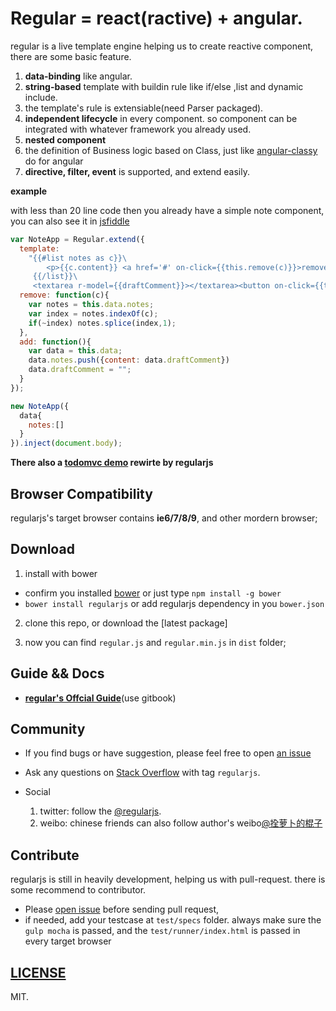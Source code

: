 # Regular = react(ractive) + angular.

regular is a live template engine helping us to create reactive component, there are some basic feature.

1. __data-binding__ like angular.
2. __string-based__ template with buildin rule like  if/else ,list and dynamic include.
3. the template's rule is extensiable(need Parser packaged).
4. __independent lifecycle__ in every component. so component can be integrated with whatever framework you already used.
5. __nested component__
6. the definition of Business logic based on Class, just like [angular-classy](http://davej.github.io/angular-classy/) do for angular
7. __directive, filter, event__ is supported, and extend easily.

__example__

with less than 20 line code then you already have a simple note component, you can also see it in [jsfiddle](http://jsfiddle.net/leeluolee/e6yD3/)

```javascript
var NoteApp = Regular.extend({
  template: 
    "{{#list notes as c}}\
        <p>{{c.content}} <a href='#' on-click={{this.remove(c)}}>remove</a></p>\
     {{/list}}\
     <textarea r-model={{draftComment}}></textarea><button on-click={{this.add()}}>new Note</button>",
  remove: function(c){
    var notes = this.data.notes;
    var index = notes.indexOf(c);
    if(~index) notes.splice(index,1);
  },
  add: function(){
    var data = this.data;
    data.notes.push({content: data.draftComment})
    data.draftComment = "";
  }
});

new NoteApp({
  data{
    notes:[]
  }
}).inject(document.body);
```



__There also a  [todomvc demo](http://jsfiddle.net/leeluolee/5Err9/) rewirte by regularjs__


## Browser Compatibility

regularjs's target browser contains __ie6/7/8/9__, and other mordern browser;


## Download

1. install with bower 
  * confirm you installed [bower](https://github.com/bower/bower) or just type `npm install -g bower`
  * `bower install regularjs` or add regularjs dependency in you `bower.json`

2. clone this repo, or download the [latest package]

3. now you can find `regular.js` and `regular.min.js` in `dist` folder;



## Guide && Docs

* __[regular's Offcial Guide](http://leeluolee.gitbooks.io/regular-guide/)__(use gitbook)


## Community


* If you find bugs or have suggestion, please feel free to open [an issue](https://github.com/regularjs/regular/issues)

* Ask any questions on [Stack Overflow](http://stackoverflow.com/questions/tagged/regularjs) with tag `regularjs`. 

* Social 
  1. twitter: follow the [@regularjs](https://twitter.com/regularjs). 
  2. weibo: chinese friends can also follow author's weibo[@拴萝卜的棍子](http://weibo.com/luobolee)

## Contribute


regularjs is still in heavily development, helping us with pull-request. there is some recommend to contributor.

* Please [open issue](https://github.com/regularjs/regular/issues) before sending pull request, 
* if needed, add your testcase at `test/specs` folder. always make sure the `gulp mocha` is passed, and the `test/runner/index.html` is passed in every target browser


## [LICENSE](https://github.com/regularjs/regular/blob/master/LICENSE)

MIT.
